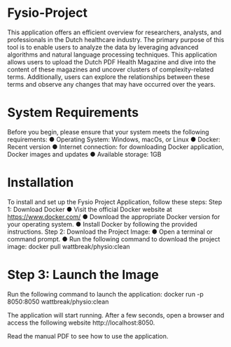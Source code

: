 # Fysio-Project
This application offers an efficient overview for researchers, analysts, and professionals in the Dutch healthcare industry. 
The primary purpose of this tool is to enable users to analyze the
data by leveraging advanced algorithms and natural language processing techniques.
This application allows users to upload the Dutch PDF Health Magazine and dive into the
content of these magazines and uncover clusters of complexity-related terms. Additionally,
users can explore the relationships between these terms and observe any changes that may have
occurred over the years.

# System Requirements
Before you begin, please ensure that your system meets the following requirements:
● Operating System: Windows, macOs, or Linux
● Docker: Recent version
● Internet connection: for downloading Docker application, Docker images and updates
● Available storage: 1GB

# Installation
To install and set up the Fysio Project Application, follow these steps:
Step 1: Download Docker
● Visit the official Docker website at https://www.docker.com/
● Download the appropriate Docker version for your operating system.
● Install Docker by following the provided instructions.
Step 2: Download the Project Image:
● Open a terminal or command prompt.
● Run the following command to download the project image:
docker pull wattbreak/physio:clean

# Step 3: Launch the Image
Run the following command to launch the application:
docker run -p 8050:8050 wattbreak/physio:clean

The application will start running. After a few seconds, open a browser and access the following website
http://localhost:8050.

Read the manual PDF to see how to use the application. 
